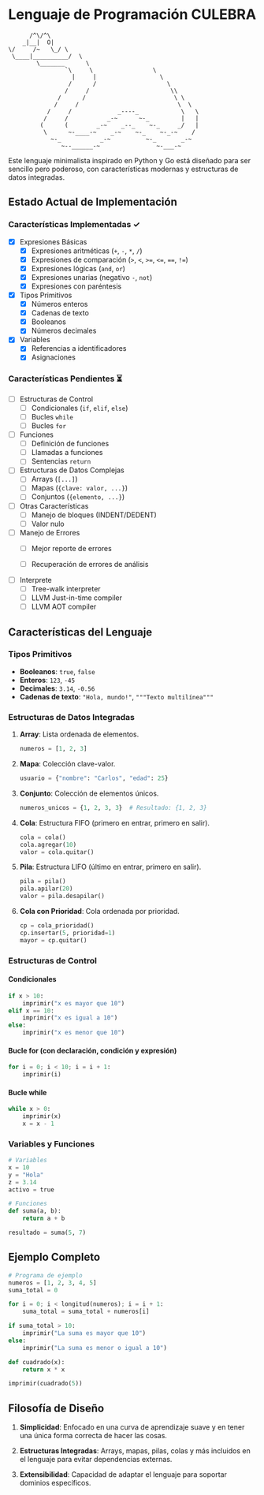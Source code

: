 # Lenguaje de Programación CULEBRA

```
      /^\/^\
    _|__|  O|
\/     /~   \_/ \
 \____|__________/  \
        \_______      \
                `\     \                 \
                  |     |                  \
                 /      /                    \
                /     /                       \\
              /      /                         \ \
             /     /                            \  \
           /     /             _----_            \   \
          /     /           _-~      ~-_         |   |
         (      (        _-~    _--_    ~-_     _/   |
          \      ~-____-~    _-~    ~-_    ~-_-~    /
            ~-_           _-~          ~-_       _-~
               ~--______-~                ~-___-~
```

Este lenguaje minimalista inspirado en Python y Go está diseñado para ser sencillo pero poderoso, con características modernas y estructuras de datos integradas.

## Estado Actual de Implementación

### Características Implementadas ✓
- [x] Expresiones Básicas
  - [x] Expresiones aritméticas (`+`, `-`, `*`, `/`)
  - [x] Expresiones de comparación (`>`, `<`, `>=`, `<=`, `==`, `!=`)
  - [x] Expresiones lógicas (`and`, `or`)
  - [x] Expresiones unarias (negativo `-`, `not`)
  - [x] Expresiones con paréntesis

- [x] Tipos Primitivos
  - [x] Números enteros
  - [x] Cadenas de texto
  - [x] Booleanos
  - [x] Números decimales

- [x] Variables
  - [x] Referencias a identificadores
  - [x] Asignaciones

### Características Pendientes ⏳
- [ ] Estructuras de Control
  - [ ] Condicionales (`if`, `elif`, `else`)
  - [ ] Bucles `while`
  - [ ] Bucles `for`

- [ ] Funciones
  - [ ] Definición de funciones
  - [ ] Llamadas a funciones
  - [ ] Sentencias `return`

- [ ] Estructuras de Datos Complejas
  - [ ] Arrays (`[...]`)
  - [ ] Mapas (`{clave: valor, ...}`)
  - [ ] Conjuntos (`{elemento, ...}`)

- [ ] Otras Características
  - [ ] Manejo de bloques (INDENT/DEDENT)
  - [ ] Valor nulo

- [ ] Manejo de Errores
  - [ ] Mejor reporte de errores
  - [ ] Recuperación de errores de análisis


- [ ] Interprete
  - [ ] Tree-walk interpreter
  - [ ] LLVM Just-in-time compiler
  - [ ] LLVM AOT compiler

## Características del Lenguaje

### Tipos Primitivos

- **Booleanos**: `true`, `false`
- **Enteros**: `123`, `-45`
- **Decimales**: `3.14`, `-0.56`
- **Cadenas de texto**: `"Hola, mundo!"`, `"""Texto multilínea"""`

### Estructuras de Datos Integradas

1. **Array**: Lista ordenada de elementos.
   ```python
   numeros = [1, 2, 3]
   ```

2. **Mapa**: Colección clave-valor.
   ```python
   usuario = {"nombre": "Carlos", "edad": 25}
   ```

3. **Conjunto**: Colección de elementos únicos.
   ```python
   numeros_unicos = {1, 2, 3, 3}  # Resultado: {1, 2, 3}
   ```

4. **Cola**: Estructura FIFO (primero en entrar, primero en salir).
   ```python
   cola = cola()
   cola.agregar(10)
   valor = cola.quitar()
   ```

5. **Pila**: Estructura LIFO (último en entrar, primero en salir).
   ```python
   pila = pila()
   pila.apilar(20)
   valor = pila.desapilar()
   ```

6. **Cola con Prioridad**: Cola ordenada por prioridad.
   ```python
   cp = cola_prioridad()
   cp.insertar(5, prioridad=1)
   mayor = cp.quitar()
   ```

### Estructuras de Control

#### Condicionales
```python
if x > 10:
    imprimir("x es mayor que 10")
elif x == 10:
    imprimir("x es igual a 10")
else:
    imprimir("x es menor que 10")
```

#### Bucle for (con declaración, condición y expresión)
```python
for i = 0; i < 10; i = i + 1:
    imprimir(i)
```

#### Bucle while
```python
while x > 0:
    imprimir(x)
    x = x - 1
```

### Variables y Funciones

```python
# Variables
x = 10
y = "Hola"
z = 3.14
activo = true

# Funciones
def suma(a, b):
    return a + b

resultado = suma(5, 7)
```

## Ejemplo Completo

```python
# Programa de ejemplo
numeros = [1, 2, 3, 4, 5]
suma_total = 0

for i = 0; i < longitud(numeros); i = i + 1:
    suma_total = suma_total + numeros[i]

if suma_total > 10:
    imprimir("La suma es mayor que 10")
else:
    imprimir("La suma es menor o igual a 10")

def cuadrado(x):
    return x * x

imprimir(cuadrado(5))
```

## Filosofía de Diseño

1. **Simplicidad**: Enfocado en una curva de aprendizaje suave y en tener una única forma correcta de hacer las cosas.

2. **Estructuras Integradas**: Arrays, mapas, pilas, colas y más incluidos en el lenguaje para evitar dependencias externas.

3. **Extensibilidad**: Capacidad de adaptar el lenguaje para soportar dominios específicos.

